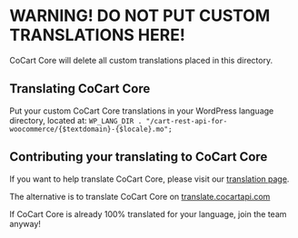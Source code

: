 # WARNING! DO NOT PUT CUSTOM TRANSLATIONS HERE!

CoCart Core will delete all custom translations placed in this directory.

## Translating CoCart Core

Put your custom CoCart Core translations in your WordPress language directory, located at: `WP_LANG_DIR . "/cart-rest-api-for-woocommerce/{$textdomain}-{$locale}.mo";`

## Contributing your translating to CoCart Core

If you want to help translate CoCart Core, please visit our [translation page](https://translate.wordpress.org/projects/wp-plugins/cart-rest-api-for-woocommerce).

The alternative is to translate CoCart Core on [translate.cocartapi.com](https://translate.cocartapi.com/projects/cart-rest-api-for-woocommerce/)

If CoCart Core is already 100% translated for your language, join the team anyway!
